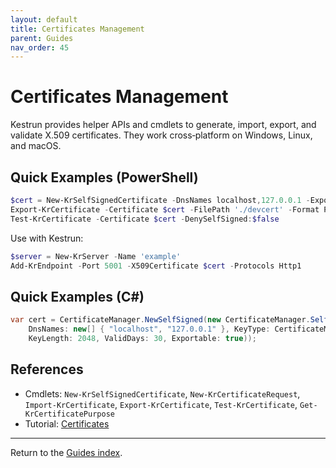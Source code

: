 ```yaml
---
layout: default
title: Certificates Management
parent: Guides
nav_order: 45
---
```


# Certificates Management

Kestrun provides helper APIs and cmdlets to generate, import, export, and validate X.509 certificates.
They work cross‑platform on Windows, Linux, and macOS.

## Quick Examples (PowerShell)

```powershell
$cert = New-KrSelfSignedCertificate -DnsNames localhost,127.0.0.1 -Exportable
Export-KrCertificate -Certificate $cert -FilePath './devcert' -Format Pfx -Password (ConvertTo-SecureString 'p@ss' -AsPlainText -Force) -IncludePrivateKey
Test-KrCertificate -Certificate $cert -DenySelfSigned:$false
```

Use with Kestrun:

```powershell
$server = New-KrServer -Name 'example'
Add-KrEndpoint -Port 5001 -X509Certificate $cert -Protocols Http1
```

## Quick Examples (C#)

```csharp
var cert = CertificateManager.NewSelfSigned(new CertificateManager.SelfSignedOptions(
    DnsNames: new[] { "localhost", "127.0.0.1" }, KeyType: CertificateManager.KeyType.Rsa,
    KeyLength: 2048, ValidDays: 30, Exportable: true));
```

## References

- Cmdlets: `New-KrSelfSignedCertificate`, `New-KrCertificateRequest`, `Import-KrCertificate`, `Export-KrCertificate`, `Test-KrCertificate`, `Get-KrCertificatePurpose`
- Tutorial: [Certificates](/pwsh/tutorial/6.certificates/index)

---

Return to the [Guides index](./index).
